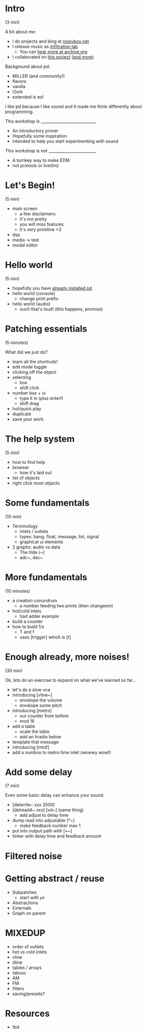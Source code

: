 # Intro
(3 min)

A bit about me:
* I do projects and blog at [noisybox.net](https://noisybox.net)
* I release music as [infiltration lab](https://infiltrationlab.com)
  * You can [hear more at archive.org](https://archive.org/search.php?query=%22infiltration%20lab%22)
* I collaborated on [this project](https://www.parallel.studio/elements-1) ([and more](https://www.youtube.com/watch?v=kDpdnAmAjI4))

Background about pd:
* MILLER (and community!)
* flavors
 * vanilla
 * l2ork
 * extended is eol
 
 I like pd because I like sound and it made me think differently about programming.
 
 This workshop is ____________________________
 * An introductory primer
 * Hopefully some inspiration
 * intended to help you start experimenting with sound
 
 This workshop is not ________________________
 * A turnkey way to make EDM
 * not protools or live(tm)

# Let's Begin!
(5 min)

* main screen
  * a few disclaimers:
  * it's not pretty
  * you will miss features
  * it's very primitive <3
* dsp
* media -> test
* modal editor

# Hello world
(5 min)

* hopefully you have [already installed pd](http://msp.ucsd.edu/software.html)
* hello world (console)
  * change print prefix
* hello world (audio)
  * ouch that's loud! (this happens, promise)

# Patching essentials
(5 minutes)

What did we just do?

* learn all the shortcuts!
* edit mode toggle
* clicking off the object
* selecting
  * box
  * shift click
* number box + ui
  * type it in (plus enter!)
  * shift drag
* hot/quick play
* duplicate
* save your work

# The help system
(5 min)

* how to find help
* browser
  * how it's laid out
* list of objects
* right click most objects

# Some fundamentals
(10 min)

* Terminology
  * inlets / outlets
  * types: bang, float, message, list, signal
  * graphical ui elements
* 2 graphs: audio vs data
  * The tilde (~)
  * adc~, dac~

# More fundamentals
(10 minutes)

* a creation conundrum
  * a number feeding two prints (then changeem)
* hot/cold inlets
  * bad adder example
* build a counter
* how to build 1/x
  * T and f
  * uses [trigger] which is [t]
  
# Enough already, more noises!
(30 min)

Ok, lets do an exercise to expand on what we've learned so far...

* let's do a slow vca
* introducing [vline~]
  * envelope the volume
  * envelope some pitch
* introducing [metro]
  * our counter from before
  * mod 16
* add a table
  * scale the table 
  * add an hradio below
* template that message
* introducing [mtof]
* add a numbox to metro time inlet (wowwy wow!)

# Add some delay
(7 min)

Even some basic delay can enhance your sound.

* [delwrite~ xxx 2500]
* [delread4~ xxx] [vd~] (same thing)
  * add adjust to delay time
* dump read into adjustable [*~]
  * make feedback number max 1
* put into output path with [+~]
* tinker with delay time and feedback amount

# Filtered noise

<tbd>

# Getting abstract / reuse
* Subpatches
  * start with `pd `
* Abstractions 
* Externals
* Graph on parent


# MIXEDUP
* order of outlets
* hot vs cold inlets
* vline
* dline
* tables / arrays
* tabosc
* AM
* FM
* filters
* saving/presets?

# Resources
* tbd
